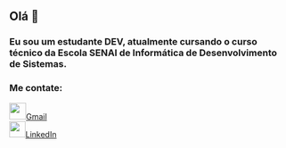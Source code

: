 ## Olá 👋

### Eu sou um estudante DEV, atualmente cursando o curso técnico da Escola SENAI de Informática de Desenvolvimento de Sistemas.

### Me contate:

 <a href="gabrielvdm2010@gmail.com"><img src="https://user-images.githubusercontent.com/72565820/120825816-2680a800-c530-11eb-8adb-b13349f01a1c.png" width="30px">Gmail</a>
 <br>
 <a href="https://www.linkedin.com/in/gabriel-viana-348b9328/"><img src="https://user-images.githubusercontent.com/72565820/120827267-a65b4200-c531-11eb-9fcd-8027e9e6956b.png" width="29px">LinkedIn</a>
